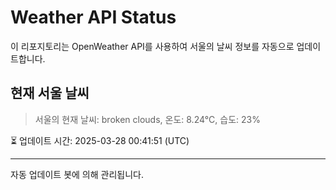 
# Weather API Status

이 리포지토리는 OpenWeather API를 사용하여 서울의 날씨 정보를 자동으로 업데이트합니다.

## 현재 서울 날씨
> 서울의 현재 날씨: broken clouds, 온도: 8.24°C, 습도: 23%

⏳ 업데이트 시간: 2025-03-28 00:41:51 (UTC)

---
자동 업데이트 봇에 의해 관리됩니다.

